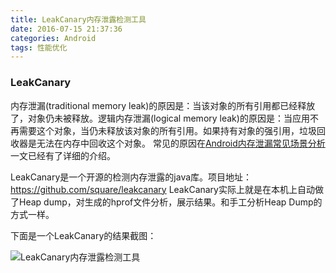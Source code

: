 ```yaml
---
title: LeakCanary内存泄露检测工具
date: 2016-07-15 21:37:36
categories: Android
tags: 性能优化
---
```


### LeakCanary

内存泄漏(traditional memory leak)的原因是：当该对象的所有引用都已经释放了，对象仍未被释放。逻辑内存泄漏(logical memory leak)的原因是：当应用不再需要这个对象，当仍未释放该对象的所有引用。如果持有对象的强引用，垃圾回收器是无法在内存中回收这个对象。
常见的原因在[Android内存泄漏常见场景分析](http://www.czhzero.com/2016/07/04/memory-leak-possibility/)一文已经有了详细的介绍。

LeakCanary是一个开源的检测内存泄露的java库。项目地址：https://github.com/square/leakcanary
LeakCanary实际上就是在本机上自动做了Heap dump，对生成的hprof文件分析，展示结果。和手工分析Heap Dump的方式一样。

<!-- more -->

下面是一个LeakCanary的结果截图：

![LeakCanary内存泄露检测工具](http://o7y1sf21i.bkt.clouddn.com/blog/003/1.png)

